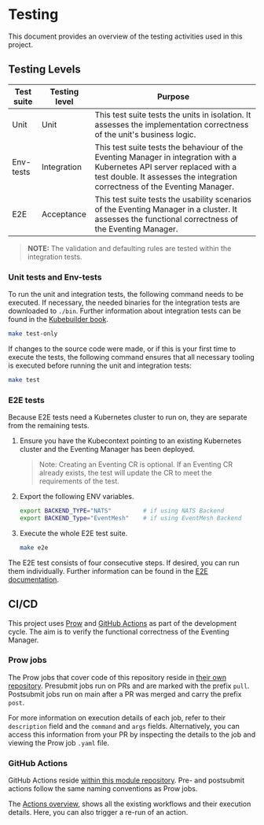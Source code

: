 # Testing

This document provides an overview of the testing activities used in this project.

## Testing Levels

| Test suite | Testing level | Purpose                                                                                                                                                                                               |
|------------|---------------|-------------------------------------------------------------------------------------------------------------------------------------------------------------------------------------------------------|
| Unit       | Unit          | This test suite tests the units in isolation. It assesses the implementation correctness of the unit's business logic.                                                                                |
| Env-tests  | Integration   | This test suite tests the behaviour of the Eventing Manager in integration with a Kubernetes API server replaced with a test double. It assesses the integration correctness of the Eventing Manager. |
| E2E        | Acceptance    | This test suite tests the usability scenarios of the Eventing Manager in a cluster. It assesses the functional correctness of the Eventing Manager.                                                   |

> **NOTE:** The validation and defaulting rules are tested within the integration tests.

### Unit tests and Env-tests

To run the unit and integration tests, the following command needs to be executed. If necessary, the needed binaries for the integration tests are downloaded to `./bin`.
Further information about integration tests can be found in the [Kubebuilder book](https://book.kubebuilder.io/reference/envtest.html).

   ```sh
   make test-only
   ```

If changes to the source code were made, or if this is your first time to execute the tests, the following command ensures that all necessary tooling is executed before running the unit and integration tests:

   ```sh
   make test
   ``` 

### E2E tests

Because E2E tests need a Kubernetes cluster to run on, they are separate from the remaining tests.

1. Ensure you have the Kubecontext pointing to an existing Kubernetes cluster and the Eventing Manager has been deployed.

   > Note: Creating an Eventing CR is optional. If an Eventing CR already exists, the test will update the CR to meet the requirements of the test.

2. Export the following ENV variables.

   ```sh
   export BACKEND_TYPE="NATS"         # if using NATS Backend
   export BACKEND_Type="EventMesh"    # if using EventMesh Backend
   ```

2. Execute the whole E2E test suite.

   ```sh
   make e2e
   ```

The E2E test consists of four consecutive steps. If desired, you can run them individually. Further information can be found in the [E2E documentation](https://github.com/kyma-project/eventing-manager/blob/main/hack/e2e/README.md).



## CI/CD

This project uses [Prow](https://docs.prow.k8s.io/docs/) and [GitHub Actions](https://docs.github.com/en/actions) as part of the development cycle.
The aim is to verify the functional correctness of the Eventing Manager.

### Prow jobs

The Prow jobs that cover code of this repository reside in [their own repository](https://github.com/kyma-project/test-infra/tree/main/prow/jobs/kyma-project/eventing-manager).
Presubmit jobs run on PRs and are marked with the prefix `pull`. Postsubmit jobs run on main after a PR was merged and carry the prefix `post`.

For more information on execution details of each job, refer to their `description` field and the `command` and `args` fields.
Alternatively, you can access this information from your PR by inspecting the details to the job and viewing the Prow job `.yaml` file.

### GitHub Actions

GitHub Actions reside [within this module repository](https://github.com/kyma-project/eventing-manager/tree/main/.github/workflows).
Pre- and postsubmit actions follow the same naming conventions as Prow jobs.

The [Actions overview](https://github.com/kyma-project/eventing-manager/actions/), shows all the existing workflows and their execution details. Here, you can also trigger a re-run of an action.
